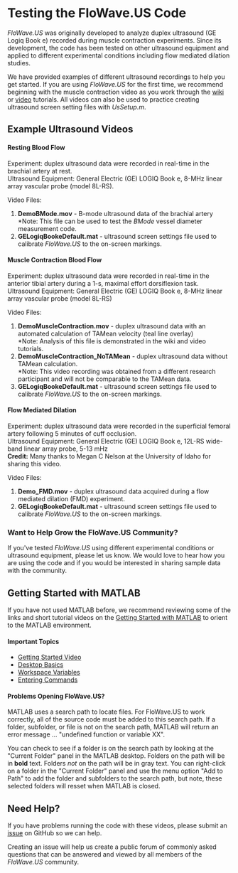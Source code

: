 # Testing the FloWave.US Code  
*FloWave.US* was originally developed to analyze duplex ultrasound (GE Logiq Book e) recorded during muscle contraction experiments. Since its development, the code has been tested on other ultrasound equipment and applied to different experimental conditions including flow mediated dilation studies.    

We have provided examples of different ultrasound recordings to help you get started. If you are using *FloWave.US* for the first time, we recommend beginning with the muscle contraction video as you work through the [wiki](https://github.com/ccoolbaugh/FloWave.US/wiki) or [video](http://www.youtube.com/watch?feature=player_embedded&v=lehANYDmxTY "Youtube Tutorial") tutorials. All videos can also be used to practice creating ultrasound screen setting files with *UsSetup.m*.   

## Example Ultrasound Videos

#### Resting Blood Flow
Experiment: duplex ultrasound data were recorded in real-time in the brachial artery at rest.   
Ultrasound Equipment: General Electric (GE) LOGIQ Book e, 8-MHz linear array vascular probe (model 8L-RS).  

Video Files:
1. **DemoBMode.mov** - B-mode ultrasound data of the brachial artery  
  *Note: This file can be used to test the *BMode* vessel diameter measurement code.     
2. **GELogiqBookeDefault.mat** - ultrasound screen settings file used to calibrate *FloWave.US* to the on-screen markings.  
  
#### Muscle Contraction Blood Flow  
Experiment: duplex ultrasound data were recorded in real-time in the anterior tibial artery during a 1-s, maximal effort dorsiflexion task.        
Ultrasound Equipment: General Electric (GE) LOGIQ Book e, 8-MHz linear array vascular probe (model 8L-RS)    

Video Files:
1. **DemoMuscleContraction.mov** - duplex ultrasound data with an automated calculation of TAMean velocity (teal line overlay)  
  *Note: Analysis of this file is demonstrated in the wiki and video tutorials.     
2. **DemoMuscleContraction_NoTAMean** - duplex ultrasound data without TAMean calculation.  
  *Note: This video recording was obtained from a different research participant and will not be comparable to the TAMean data.   
3. **GELogiqBookeDefault.mat** - ultrasound screen settings file used to calibrate *FloWave.US* to the on-screen markings.   
  
#### Flow Mediated Dilation  
Experiment: duplex ultrasound data were recorded in the superficial femoral artery following 5 minutes of cuff occlusion.  
Ultrasound Equipment: General Electric (GE) LOGIQ Book e, 12L-RS wide-band linear array probe, 5-13 mHz  
**Credit:** Many thanks to Megan C Nelson at the University of Idaho for sharing this video.

Video Files:
1. **Demo_FMD.mov** - duplex ultrasound data acquired during a flow mediated dilation (FMD) experiment. 
2. **GELogiqBookeDefault.mat** - ultrasound screen settings file used to calibrate *FloWave.US* to the on-screen markings.  

### Want to Help Grow the FloWave.US Community? 
If you've tested *FloWave.US* using different experimental conditions or ultrasound equipment, please let us know. We would love to hear how you are using the code and if you would be interested in sharing sample data with the community.   


## Getting Started with MATLAB
If you have not used MATLAB before, we recommend reviewing some of the links and short tutorial videos on the [Getting Started with MATLAB](http://www.mathworks.com/help/matlab/getting-started-with-matlab.html "MATLAB Help") to orient to the MATLAB environment.  

#### Important Topics
- [Getting Started Video](https://www.mathworks.com/videos/getting-started-with-matlab-101684.html?s_tid=getstart_gs_vid "Video")  
- [Desktop Basics](https://www.mathworks.com/help/matlab/learn_matlab/desktop.html "Desktop")  
- [Workspace Variables](https://www.mathworks.com/help/matlab/learn_matlab/workspace.html "Variables")  
- [Entering Commands](https://www.mathworks.com/help/matlab/entering-commands.html "Commands")  

#### Problems Opening FloWave.US?
MATLAB uses a search path to locate files. For FloWave.US to work correctly, all of the source code must be added to this search path. If a folder, subfolder, or file is not on the search path, MATLAB will return an error message ... "undefined function or variable XX".    

You can check to see if a folder is on the search path by looking at the "Current Folder" panel in the MATLAB desktop. Folders on the path will be in **bold** text. Folders *not* on the path will be in gray text. You can right-click on a folder in the "Current Folder" panel and use the menu option "Add to Path" to add the folder and subfolders to the search path, but note, these selected folders will resset when MATLAB is closed.  


## Need Help?
If you have problems running the code with these videos, please submit an [issue](https://github.com/ccoolbaugh/FloWave.US/issues "Bug Reports") on GitHub so we can help. 

Creating an issue will help us create a public forum of commonly asked questions that can be answered and viewed by all members of the *FloWave.US* community.  


